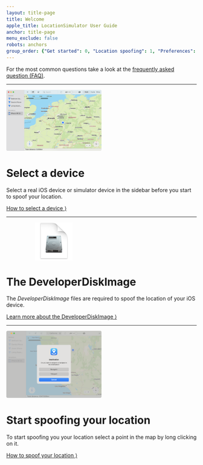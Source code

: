 ```yaml
---
layout: title-page
title: Welcome
apple_title: LocationSimulator User Guide
anchor: title-page
menu_exclude: false
robots: anchors
group_order: {"Get started": 0, "Location spoofing": 1, "Preferences": 2}
---
```


For the most common questions take a look at the [frequently asked question (FAQ)](order-last-faq/faq.html).

---

<img src="images/overview.png" alt="overview" width="50%"/>

# Select a device

Select a real iOS device or simulator device in the sidebar before you start to spoof your location.

[How to select a device ⟩](order-1-get-started/topic-1-select-device.html)

---

<div style="width: 50%">
<img style="margin-left: auto; margin-right: auto; display: block;" src="images/devdiskimage.png" alt="DeveloperDiskImage" width="40%"/>
</div>

# The DeveloperDiskImage

The *DeveloperDiskImage* files are required to spoof the location of your iOS device.

[Learn more about the DeveloperDiskImage ⟩](order-1-get-started/topic-2-developerdiskimage.html)

---

<img src="order-1-get-started/images/teleport_or_navigate.png" alt="overview" width="50%"/>

# Start spoofing your location

To start spoofing you your location select a point in the map by long clicking on it.

[How to spoof your location ⟩](order-1-get-started/topic-3-spoof-location.html)
